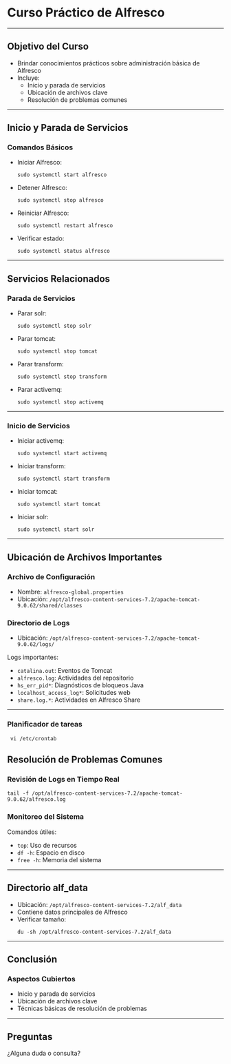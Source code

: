 # Curso Práctico de Alfresco

---

## Objetivo del Curso

- Brindar conocimientos prácticos sobre administración básica de Alfresco
- Incluye:
  - Inicio y parada de servicios
  - Ubicación de archivos clave
  - Resolución de problemas comunes

---

## Inicio y Parada de Servicios

### Comandos Básicos

- Iniciar Alfresco:
  ```
  sudo systemctl start alfresco
  ```

- Detener Alfresco:
  ```
  sudo systemctl stop alfresco
  ```

- Reiniciar Alfresco:
  ```
  sudo systemctl restart alfresco
  ```

- Verificar estado:
  ```
  sudo systemctl status alfresco
  ```

---

## Servicios Relacionados
### Parada de Servicios
- Parar  solr:
  ```
  sudo systemctl stop solr
  ```

- Parar tomcat:
  ```
  sudo systemctl stop tomcat
  ```

- Parar transform:
  ```
  sudo systemctl stop transform
  ```

- Parar activemq:
  ```
  sudo systemctl stop activemq
  ```

---

### Inicio de Servicios
- Iniciar  activemq:
  ```
  sudo systemctl start activemq
  ```

- Iniciar transform:
  ```
  sudo systemctl start transform
  ```

- Iniciar tomcat:
  ```
  sudo systemctl start tomcat
  ```

- Iniciar solr:
  ```
  sudo systemctl start solr
  ```
---
## Ubicación de Archivos Importantes

### Archivo de Configuración
- Nombre: `alfresco-global.properties`
- Ubicación: `/opt/alfresco-content-services-7.2/apache-tomcat-9.0.62/shared/classes`

### Directorio de Logs
- Ubicación: `/opt/alfresco-content-services-7.2/apache-tomcat-9.0.62/logs/`

Logs importantes:
- `catalina.out`: Eventos de Tomcat
- `alfresco.log`: Actividades del repositorio
- `hs_err_pid*`: Diagnósticos de bloqueos Java
- `localhost_access_log*`: Solicitudes web
- `share.log.*`: Actividades en Alfresco Share

---
### Planificador de tareas
 ```
  vi /etc/crontab
 ```
## Resolución de Problemas Comunes

### Revisión de Logs en Tiempo Real
```
tail -f /opt/alfresco-content-services-7.2/apache-tomcat-9.0.62/alfresco.log
```

### Monitoreo del Sistema

Comandos útiles:
- `top`: Uso de recursos
- `df -h`: Espacio en disco
- `free -h`: Memoria del sistema

---

## Directorio alf_data

- Ubicación: `/opt/alfresco-content-services-7.2/alf_data`
- Contiene datos principales de Alfresco
- Verificar tamaño:
  ```
  du -sh /opt/alfresco-content-services-7.2/alf_data
  ```

---

## Conclusión

### Aspectos Cubiertos
- Inicio y parada de servicios
- Ubicación de archivos clave
- Técnicas básicas de resolución de problemas

---

## Preguntas
¿Alguna duda o consulta?
